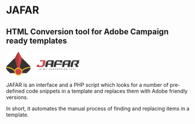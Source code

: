 # JAFAR
## HTML Conversion tool for Adobe Campaign ready templates

<img src="Visuals/JAFAR-logotype.png" width="200" height="auto">

JAFAR is an interface and a PHP script which looks for a number of pre-defined code snippets in a template and replaces them with Adobe friendly versions.

In short, it automates the manual process of finding and replacing items in a template.